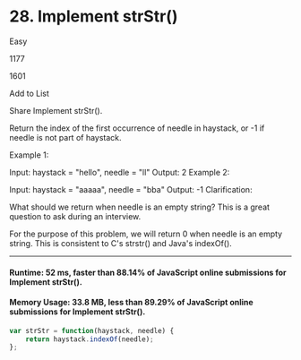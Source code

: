 # 28. Implement strStr()
Easy

1177

1601

Add to List

Share
Implement strStr().

Return the index of the first occurrence of needle in haystack, or -1 if needle is not part of haystack.

Example 1:

Input: haystack = "hello", needle = "ll"
Output: 2
Example 2:

Input: haystack = "aaaaa", needle = "bba"
Output: -1
Clarification:

What should we return when needle is an empty string? This is a great question to ask during an interview.

For the purpose of this problem, we will return 0 when needle is an empty string. This is consistent to C's strstr() and Java's indexOf().

---
#### Runtime: 52 ms, faster than 88.14% of JavaScript online submissions for Implement strStr().
#### Memory Usage: 33.8 MB, less than 89.29% of JavaScript online submissions for Implement strStr().
```javascript
var strStr = function(haystack, needle) {
    return haystack.indexOf(needle);
};
```
